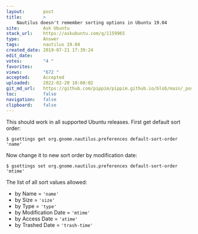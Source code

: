 ```yaml
---
layout:       post
title:        >
    Nautilus doesn't remember sorting options in Ubuntu 19.04
site:         Ask Ubuntu
stack_url:    https://askubuntu.com/q/1159965
type:         Answer
tags:         nautilus 19.04
created_date: 2019-07-21 17:39:24
edit_date:    
votes:        "4 "
favorites:    
views:        "672 "
accepted:     Accepted
uploaded:     2022-02-20 10:08:02
git_md_url:   https://github.com/pippim/pippim.github.io/blob/main/_posts/2019/2019-07-21-Nautilus-doesn_t-remember-sorting-options-in-Ubuntu-19.04.md
toc:          false
navigation:   false
clipboard:    false
---
```


This should work in all supported Ubuntu releases. First get default sort order:

``` 
$ gsettings get org.gnome.nautilus.preferences default-sort-order
'name'
```

Now change it to new sort order by modification date:

``` 
$ gsettings set org.gnome.nautilus.preferences default-sort-order 'mtime'
```

The list of all sort values allowed:

- by Name = `'name'`
- by Size = `'size'`
- by Type = `'type'`
- by Modification Date = `'mtime'`
- by Access Date = `'atime'`
- by Trashed Date = `'trash-time'`
